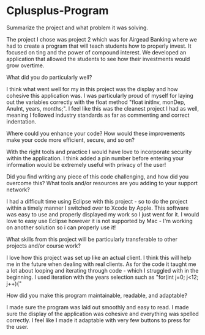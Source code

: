 # Cplusplus-Program

Summarize the project and what problem it was solving.

The project I chose was project 2 which was for Airgead Banking where we had to create a program that will teach students how to properly invest. It focused on ting and the power of compound interest. We developed an application that allowed the students to see how their investments would grow overtime.

What did you do particularly well?

I think what went well for my in this project was the display and how cohesive this application was. I was particularly proud of myself for laying out the variables correctly with the float method "float initInv, monDep, AnuInt, years, months;". I feel like this was the cleanest project I had as well, meaning I followed industry standards as far as commenting and correct indentation. 

Where could you enhance your code? How would these improvements make your code more efficient, secure, and so on?

With the right tools and practice I would have love to incorporate security within the application. I think added a pin number before entering your information would be extremely useful with privacy of the user!  

Did you find writing any piece of this code challenging, and how did you overcome this? What tools and/or resources are you adding to your support network?

I had a difficult time using Eclipse with this project - so to do the project within a timely manner I switched over to Xcode by Apple. This software was easy to use and properly displayed my work so I just went for it. I would love to easy use Eclipse however it is not supported by Mac - I'm working on another solution so i can properly use it! 

What skills from this project will be particularly transferable to other projects and/or course work?

I love how this project was set up like an actual client. I think this will help me in the future when dealing with real clients. As for the code it taught me a lot about looping and iterating through code - which I struggled with in the beginning. I used iteration with the years selection such as "for(int j=0; j<12; j++){"

How did you make this program maintainable, readable, and adaptable?

I made sure the program was laid out smoothly and easy to read. I made sure the display of the application was cohesive and everything was spelled correctly. I feel like I made it adaptable with very few buttons to press for the user.
